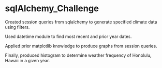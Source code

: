 # sqlAlchemy_Challenge

Created session queries from sqlalchemy to generate specified climate data using filters. 

Used datetime module to find most recent and prior year dates. 

Applied prior matplotlib knowledge to produce graphs from session queries. 

Finally, produced histogram to determine weather frequency of Honolulu, Hawaii in a given year. 
